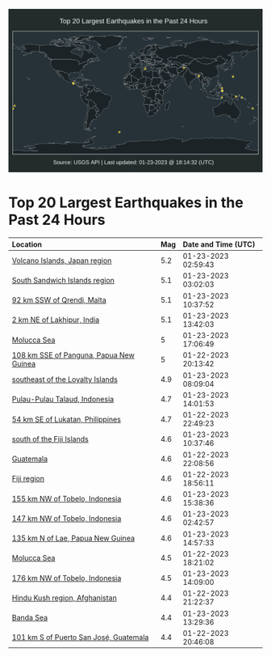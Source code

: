 ![Map](./map.png)

# Top 20 Largest Earthquakes in the Past 24 Hours

| Location | Mag | Date and Time (UTC) |
|:---|:---|:---|
| [Volcano Islands, Japan region](https://earthquake.usgs.gov/earthquakes/eventpage/us7000j6at) | 5.2 | 01-23-2023 02:59:43 |
| [South Sandwich Islands region](https://earthquake.usgs.gov/earthquakes/eventpage/us7000j6aw) | 5.1 | 01-23-2023 03:02:03 |
| [92 km SSW of Qrendi, Malta](https://earthquake.usgs.gov/earthquakes/eventpage/us7000j6bz) | 5.1 | 01-23-2023 10:37:52 |
| [2 km NE of Lakhipur, India](https://earthquake.usgs.gov/earthquakes/eventpage/us7000j6c8) | 5.1 | 01-23-2023 13:42:03 |
| [Molucca Sea](https://earthquake.usgs.gov/earthquakes/eventpage/us7000j6e6) | 5 | 01-23-2023 17:06:49 |
| [108 km SSE of Panguna, Papua New Guinea](https://earthquake.usgs.gov/earthquakes/eventpage/us7000j69w) | 5 | 01-22-2023 20:13:42 |
| [southeast of the Loyalty Islands](https://earthquake.usgs.gov/earthquakes/eventpage/us7000j6bp) | 4.9 | 01-23-2023 08:09:04 |
| [Pulau-Pulau Talaud, Indonesia](https://earthquake.usgs.gov/earthquakes/eventpage/us7000j6cb) | 4.7 | 01-23-2023 14:01:53 |
| [54 km SE of Lukatan, Philippines](https://earthquake.usgs.gov/earthquakes/eventpage/us7000j6ab) | 4.7 | 01-22-2023 22:49:23 |
| [south of the Fiji Islands](https://earthquake.usgs.gov/earthquakes/eventpage/us7000j6by) | 4.6 | 01-23-2023 10:37:46 |
| [Guatemala](https://earthquake.usgs.gov/earthquakes/eventpage/us7000j6a4) | 4.6 | 01-22-2023 22:08:56 |
| [Fiji region](https://earthquake.usgs.gov/earthquakes/eventpage/us7000j69j) | 4.6 | 01-22-2023 18:56:11 |
| [155 km NW of Tobelo, Indonesia](https://earthquake.usgs.gov/earthquakes/eventpage/us7000j6cn) | 4.6 | 01-23-2023 15:38:36 |
| [147 km NW of Tobelo, Indonesia](https://earthquake.usgs.gov/earthquakes/eventpage/us7000j6aq) | 4.6 | 01-23-2023 02:42:57 |
| [135 km N of Lae, Papua New Guinea](https://earthquake.usgs.gov/earthquakes/eventpage/us7000j6ci) | 4.6 | 01-23-2023 14:57:33 |
| [Molucca Sea](https://earthquake.usgs.gov/earthquakes/eventpage/us7000j69f) | 4.5 | 01-22-2023 18:21:02 |
| [176 km NW of Tobelo, Indonesia](https://earthquake.usgs.gov/earthquakes/eventpage/us7000j6cd) | 4.5 | 01-23-2023 14:09:00 |
| [Hindu Kush region, Afghanistan](https://earthquake.usgs.gov/earthquakes/eventpage/us7000j6a0) | 4.4 | 01-22-2023 21:22:37 |
| [Banda Sea](https://earthquake.usgs.gov/earthquakes/eventpage/us7000j6c7) | 4.4 | 01-23-2023 13:29:36 |
| [101 km S of Puerto San José, Guatemala](https://earthquake.usgs.gov/earthquakes/eventpage/us7000j69y) | 4.4 | 01-22-2023 20:46:08 |

